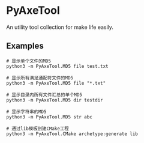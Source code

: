 PyAxeTool
=========

An utility tool collection for make life easily.

Examples
--------
```
# 显示单个文件的MD5
python3 -m PyAxeTool.MD5 file test.txt

# 显示所有满足通配符文件的MD5
python3 -m PyAxeTool.MD5 file "*.txt"

# 显示目录内所有文件汇总的单个MD5
python3 -m PyAxeTool.MD5 dir testdir

# 显示字符串的MD5
python3 -m PyAxeTool.MD5 str abc

# 通过lib模板创建CMake工程
python3 -m PyAxeTool.CMake archetype:generate lib
```